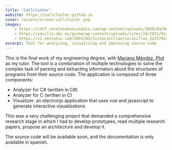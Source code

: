 ```yaml
---
title: 'Callcluster'
website: https://callcluster.github.io
cover: /assets/screen-callcluster.png
images:
    - https://cdn7.recetasdeescandalo.com/wp-content/uploads/2020/03/Recetas-de-cuarentena-para-comer-bien-durante-el-confinamiento.jpg
    - https://sevilla.abc.es/gurme/wp-content/uploads/sites/24/2012/01/comida-rapida-casera.jpg
    - https://s1.eestatic.com/2015/03/31/cocinillas/cocinillas_22257914_116018277_1706x960.jpg
excerpt: Tool for analyzing, visualizing and improving source code
---
```

This is the final work of my engineering degree, with [Mariano Méndez, Phd](https://www.researchgate.net/profile/Mariano-Mendez-6) as my tutor. The tool is a combination of multiple technologies to solve the complex task of parsing and extracting information about the structures of programs from their source code. The application is composed of three components:

- Analyzer for C# (written in C#)
- Analyzer for C (written in C)
- Visualizer: an electronjs application that uses vue and javascript to generate interactive visualizations

This was a very challenging project that demanded a comprehensive research stage in which I had to develop prototypes, read multiple research papers, propose an architecture and develop it.

The source code will be available soon, and the documentation is only available in spanish.